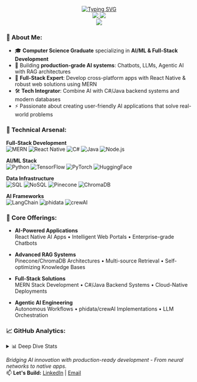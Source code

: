 <p align="center">
<a href="https://github.com/hasibwajid">
    <img src="https://readme-typing-svg.herokuapp.com?font=Georgia&duration=2000&pause=800&color=9745F5&center=true&multiline=true&width=650&height=80&lines=Hasib+Wajid;AI+%26+ML+Engineer+%7C+NLP+Expert+%7C+Full-Stack+Developer+%7C+%2425%2Fhr" alt="Typing SVG" />
</a>
<br/>

<a href="https://www.linkedin.com/in/hasibwajid">
    <img src="https://img.shields.io/badge/-LinkedIn-blue?style=flat-square&logo=linkedin&color=white">
</a>
<a href="mailto:haseebwajidpersonal@gmail.com">
    <img src="https://img.shields.io/badge/-Email-red?style=flat-square&logo=gmail&logoColor=white">
</a>

<br/> 

<a href="https://github.com/Hasibwajid">
    <img src="https://github-stats-alpha.vercel.app/api?username=hasibwajid&cc=22272e&width=500px&tc=9745F5&ic=fff&bc=0000">
</a>
</p>

### 🚀 About Me:
- 🎓 **Computer Science Graduate** specializing in **AI/ML & Full-Stack Development**
- 🤖 Building **production-grade AI systems**: Chatbots, LLMs, Agentic AI with RAG architectures
- 📱 **Full-Stack Expert**: Develop cross-platform apps with React Native & robust web solutions using MERN
- 🛠️ **Tech Integrator**: Combine AI with C#/Java backend systems and modern databases
- ⚡ Passionate about creating user-friendly AI applications that solve real-world problems

### 🔧 Technical Arsenal:
**Full-Stack Development**  
![MERN](https://img.shields.io/badge/-MERN-61DAFB?logo=react&logoColor=black)
![React Native](https://img.shields.io/badge/-React_Native-61DAFB?logo=react)
![C#](https://img.shields.io/badge/-C%23-239120?logo=c-sharp)
![Java](https://img.shields.io/badge/-Java-007396?logo=java)
![Node.js](https://img.shields.io/badge/-Node.js-339933?logo=node.js)

**AI/ML Stack**  
![Python](https://img.shields.io/badge/-Python-3776AB?logo=python&logoColor=white)
![TensorFlow](https://img.shields.io/badge/-TensorFlow-FF6F00?logo=tensorflow)
![PyTorch](https://img.shields.io/badge/-PyTorch-EE4C2C?logo=pytorch)
![HuggingFace](https://img.shields.io/badge/-HuggingFace-FFD21E?logo=huggingface)

**Data Infrastructure**  
![SQL](https://img.shields.io/badge/-SQL-4479A1?logo=postgresql)
![NoSQL](https://img.shields.io/badge/-NoSQL-47A248?logo=mongodb)
![Pinecone](https://img.shields.io/badge/-Pinecone-430098)
![ChromaDB](https://img.shields.io/badge/-ChromaDB-FF6C37)

**AI Frameworks**  
![LangChain](https://img.shields.io/badge/-LangChain-FF6C37)
![phidata](https://img.shields.io/badge/-phidata-6DB33F)
![crewAI](https://img.shields.io/badge/-crewAI-00599C)

### 💼 Core Offerings:
- **AI-Powered Applications**  
  React Native AI Apps • Intelligent Web Portals • Enterprise-grade Chatbots

- **Advanced RAG Systems**  
  Pinecone/ChromaDB Architectures • Multi-source Retrieval • Self-optimizing Knowledge Bases

- **Full-Stack Solutions**  
  MERN Stack Development • C#/Java Backend Systems • Cloud-Native Deployments

- **Agentic AI Engineering**  
  Autonomous Workflows • phidata/crewAI Implementations • LLM Orchestration

### 📈 GitHub Analytics:
<details>
<summary>📊 Deep Dive Stats</summary>
<br>

![](http://github-profile-summary-cards.vercel.app/api/cards/profile-details?username=hasibwajid&theme=aura) 

![](http://github-profile-summary-cards.vercel.app/api/cards/repos-per-language?username=hasibwajid&theme=aura) 
![](http://github-profile-summary-cards.vercel.app/api/cards/most-commit-language?username=hasibwajid&theme=aura)

</details>

*Bridging AI innovation with production-ready development - From neural networks to native apps.*  
📫 **Let's Build:** [LinkedIn](https://www.linkedin.com/in/hasibwajid) | [Email](mailto:haseebwajidpersonal@gmail.com)
